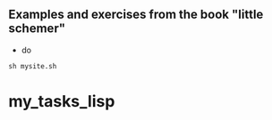 ## Examples and exercises from the book "little schemer"
- do 
````
sh mysite.sh
````

# my_tasks_lisp
